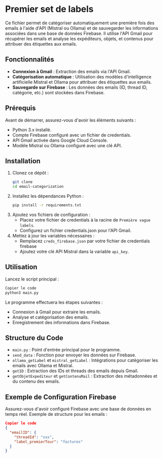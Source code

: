 # Premier set de labels

Ce fichier permet de catégoriser automatiquement une première fois des emails à l'aide d'API (Mistral ou Ollama) et de sauvegarder les informations associées dans une base de données Firebase. Il utilise l'API Gmail pour récupérer les emails et analyse les expéditeurs, objets, et contenus pour attribuer des étiquettes aux emails.

## Fonctionnalités

- **Connexion à Gmail** : Extraction des emails via l'API Gmail.
- **Catégorisation automatique** : Utilisation des modèles d'intelligence artificielle Mistral et Ollama pour attribuer des étiquettes aux emails.
- **Sauvegarde sur Firebase** : Les données des emails (ID, thread ID, catégorie, etc.) sont stockées dans Firebase.

## Prérequis

Avant de démarrer, assurez-vous d'avoir les éléments suivants :

- Python 3.x installé.
- Compte Firebase configuré avec un fichier de credentials.
- API Gmail activée dans Google Cloud Console.
- Modèle Mistral ou Ollama configuré avec une clé API.

## Installation

1. Clonez ce dépôt :
   ```bash
   git clone 
   cd email-categorization
2. Installez les dépendances Python :
    ```bash
    pip install -r requirements.txt  
3. Ajoutez vos fichiers de configuration :
    - Placez votre fichier de credentials à la racine de `Première vague labels`.
    - Configurez un fichier credentials.json pour l'API Gmail.
3. Mettez à jour les variables nécessaires :
    - Remplacez `creds_firebase.json` par votre fichier de credentials firebase
    - Ajoutez votre clé API Mistral dans la variable `api_key`.

## Utilisation
Lancez le script principal :
```bash
Copier le code
python3 main.py
```

Le programme effectuera les étapes suivantes :
- Connexion à Gmail pour extraire les emails.
- Analyse et catégorisation des emails.
- Enregistrement des informations dans Firebase.

## Structure du Code
- `main.py` : Point d'entrée principal pour le programme.
- `send_data` : Fonction pour envoyer les données sur Firebase.
- `ollama_getLabel` et `mistral_getLabel` : Intégrations pour catégoriser les emails avec Ollama et Mistral.
- `getID` : Extraction des IDs et threads des emails depuis Gmail.
- `getObjetExpediteur` et `getContenuMail` : Extraction des métadonnées et du contenu des emails.

## Exemple de Configuration Firebase
Assurez-vous d'avoir configuré Firebase avec une base de données en temps réel. Exemple de structure pour les emails :

```json
Copier le code
{
  "emailID": {
    "threadId": "xxx",
    "label_premierTour": "factures"
  }
}